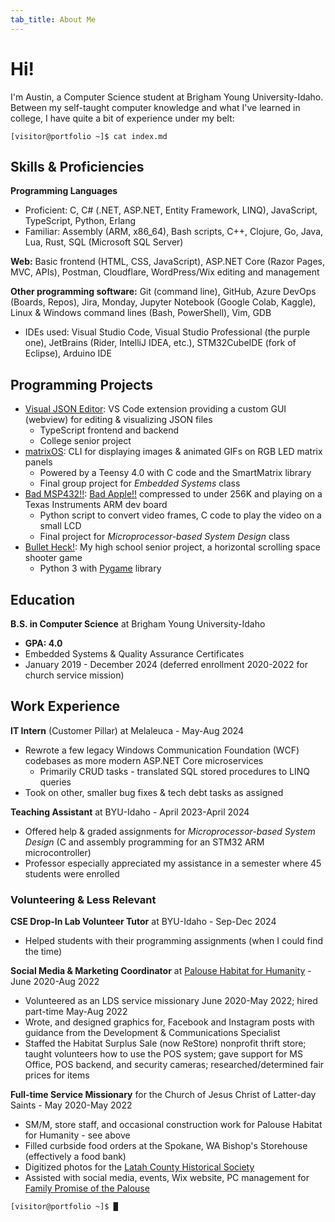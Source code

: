 ```yaml
---
tab_title: About Me
---
```

<!-- TODO: probs do this thing theme-side -->
<div id="hi-box" class="ascii-box em-box">
    <h1>Hi!</h1>
    <p>I'm Austin, a Computer Science student at Brigham Young University-Idaho. Between my self-taught
        computer knowledge and what I've learned in college, I have quite a bit of experience under my belt:
    </p>
</div>

`[visitor@portfolio ~]$ cat index.md`

## Skills & Proficiencies

**Programming Languages**

* Proficient: C, C# (.NET, ASP.NET, Entity Framework, LINQ), JavaScript, TypeScript, Python, Erlang
* Familiar: Assembly (ARM, x86_64), Bash scripts, C++, Clojure, Go, Java, Lua, Rust, SQL (Microsoft SQL Server)

**Web:** Basic frontend (HTML, CSS, JavaScript), ASP.NET Core (Razor Pages, MVC, APIs), Postman, Cloudflare, WordPress/Wix editing and management

**Other programming software:** Git (command line), GitHub, Azure DevOps (Boards, Repos), Jira, Monday, Jupyter Notebook (Google Colab, Kaggle), Linux & Windows command lines (Bash, PowerShell), Vim, GDB

* IDEs used: Visual Studio Code, Visual Studio Professional (the purple one), JetBrains (Rider, IntelliJ IDEA, etc.), STM32CubeIDE (fork of Eclipse), Arduino IDE

## Programming Projects

* [Visual JSON Editor](https://marketplace.visualstudio.com/items?itemName=slaugaus.visual-json): VS Code extension providing a custom GUI (webview) for editing & visualizing JSON files
  * TypeScript frontend and backend
  * College senior project
* [matrixOS](https://github.com/slaugaus/matrixOS): CLI for displaying images & animated GIFs on RGB LED matrix panels
  * Powered by a Teensy 4.0 with C code and the SmartMatrix library
  * Final group project for *Embedded Systems* class
* [Bad MSP432!!](badapple): [Bad Apple!!](https://www.youtube.com/watch?v=UkgK8eUdpAo) compressed to under 256K and playing on a Texas Instruments ARM dev board
  * Python script to convert video frames, C code to play the video on a small LCD
  * Final project for *Microprocessor-based System Design* class
* [Bullet Heck!](bulletheck): My high school senior project, a horizontal scrolling space shooter game
  * Python 3 with [Pygame](https://pygame.org) library

## Education

**B.S. in Computer Science** at Brigham Young University-Idaho

* **GPA: 4.0**
* Embedded Systems & Quality Assurance Certificates
* January 2019 - December 2024 (deferred enrollment 2020-2022 for church service mission)

## Work Experience

**IT Intern** (Customer Pillar) at Melaleuca - May-Aug 2024

* Rewrote a few legacy Windows Communication Foundation (WCF) codebases as more modern ASP.NET Core microservices
  * Primarily CRUD tasks - translated SQL stored procedures to LINQ queries
* Took on other, smaller bug fixes & tech debt tasks as assigned

**Teaching Assistant** at BYU-Idaho - April 2023-April 2024

* Offered help & graded assignments for *Microprocessor-based System Design* (C and assembly programming for an STM32 ARM microcontroller)
* Professor especially appreciated my assistance in a semester where 45 students were enrolled

### Volunteering & Less Relevant

**CSE Drop-In Lab Volunteer Tutor** at BYU-Idaho - Sep-Dec 2024

* Helped students with their programming assignments (when I could find the time)

**Social Media & Marketing Coordinator** at [Palouse Habitat for Humanity](https://www.palousehabitat.org) - June 2020-Aug 2022

* Volunteered as an LDS service missionary June 2020-May 2022; hired part-time May-Aug 2022
* Wrote, and designed graphics for, Facebook and Instagram posts with guidance from the Development & Communications Specialist
* Staffed the Habitat Surplus Sale (now ReStore) nonprofit thrift store; taught volunteers how to use the POS system; gave support for MS Office, POS backend, and security cameras; researched/determined fair prices for items

**Full-time Service Missionary** for the Church of Jesus Christ of Latter-day Saints - May 2020-May 2022

* SM/M, store staff, and occasional construction work for Palouse Habitat for Humanity - see above
* Filled curbside food orders at the Spokane, WA Bishop's Storehouse (effectively a food bank)
* Digitized photos for the [Latah County Historical Society](https://www.latahcountyhistoricalsociety.org/)
* Assisted with social media, events, Wix website, PC management for [Family Promise of the Palouse](https://www.familypromisepalouse.org/)

`[visitor@portfolio ~]$ `<span class="blinky">`█`</span>
